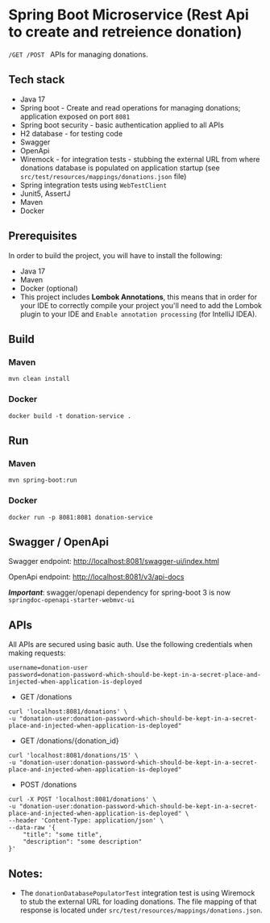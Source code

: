 # Spring Boot Microservice (Rest Api to create and retreience donation)

`/GET /POST ` APIs for managing donations.

## Tech stack

* Java 17
* Spring boot - Create and read operations for managing donations; application exposed on port `8081`
* Spring boot security - basic authentication applied to all APIs
* H2 database - for testing code 
* Swagger
* OpenApi
* Wiremock - for integration tests - stubbing the external URL from where donations database is populated on application startup (see `src/test/resources/mappings/donations.json` file)
* Spring integration tests using `WebTestClient`
* Junit5, AssertJ
* Maven
* Docker

## Prerequisites

In order to build the project, you will have to install the following:

* Java 17
* Maven
* Docker (optional)
* This project includes **Lombok Annotations**, this means that in order for your IDE to correctly compile your project you'll need to add the Lombok plugin to your IDE and `Enable annotation processing` (for IntelliJ IDEA).


## Build

### Maven

```
mvn clean install
```

### Docker

```
docker build -t donation-service .
```

## Run

### Maven

```
mvn spring-boot:run
```

### Docker

```
docker run -p 8081:8081 donation-service
```


## Swagger / OpenApi

Swagger endpoint: [http://localhost:8081/swagger-ui/index.html](http://localhost:8081/swagger-ui/index.html)

OpenApi endpoint: [http://localhost:8081/v3/api-docs](http://localhost:8081/v3/api-docs)

_**Important**_: swagger/openapi dependency for spring-boot 3 is now `springdoc-openapi-starter-webmvc-ui`  

## APIs

All APIs are secured using basic auth. Use the following credentials when making requests:
```
username=donation-user
password=donation-password-which-should-be-kept-in-a-secret-place-and-injected-when-application-is-deployed
```

* GET /donations
```
curl 'localhost:8081/donations' \
-u "donation-user:donation-password-which-should-be-kept-in-a-secret-place-and-injected-when-application-is-deployed"
```

* GET /donations/{donation_id}
```
curl 'localhost:8081/donations/15' \
-u "donation-user:donation-password-which-should-be-kept-in-a-secret-place-and-injected-when-application-is-deployed"
```

* POST /donations
```
curl -X POST 'localhost:8081/donations' \
-u "donation-user:donation-password-which-should-be-kept-in-a-secret-place-and-injected-when-application-is-deployed" \
--header 'Content-Type: application/json' \
--data-raw '{
    "title": "some title",
    "description": "some description"
}'
```



## Notes:

* The `donationDatabasePopulatorTest` integration test is using Wiremock to stub the external URL for loading donations. The file mapping of that response is located under `src/test/resources/mappings/donations.json`.

